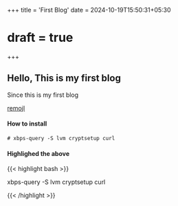 +++
title = 'First Blog'
date = 2024-10-19T15:50:31+05:30
# draft = true
+++

## Hello, This is my first blog

Since this is my first blog

[remojI](https://remoji.com)

#### How to install
```
# xbps-query -S lvm cryptsetup curl
```
#### Highlighed the above
{{< highlight bash >}}

xbps-query -S lvm cryptsetup curl

{{< /highlight >}}

